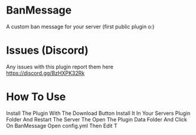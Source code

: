 # BanMessage
A custom ban message for your server (first public plugin o:)

# Issues (Discord)
Any issues with this plugin report them here 
https://discord.gg/BzHXPK32Rk

# How To Use
Install The Plugin With The Download Button Install It In Your Servers Plugin Folder And Restart The Server The Open The Plugin Data Folder And Click On BanMessage Open config.yml Then Edit T
